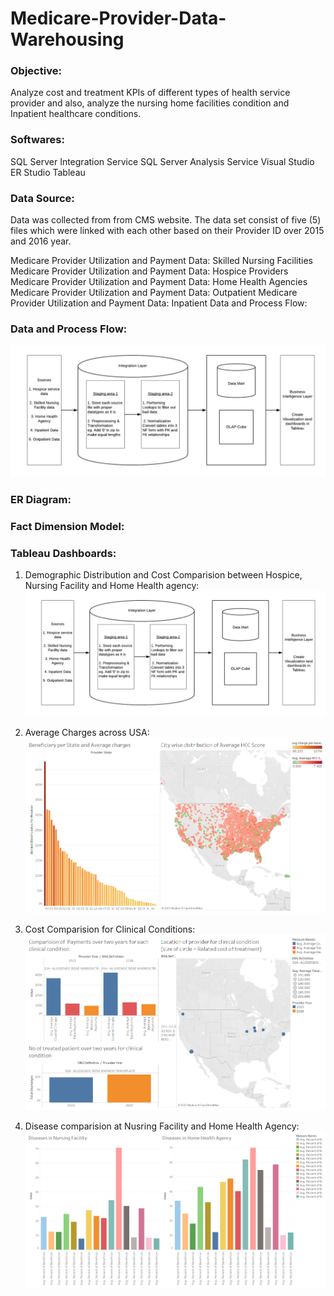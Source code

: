 # Medicare-Provider-Data-Warehousing

### Objective:
Analyze cost and treatment KPIs of different types of health service provider and also, analyze the nursing home facilities condition and Inpatient healthcare conditions.

### Softwares:
SQL Server Integration Service
SQL Server Analysis Service
Visual Studio
ER Studio
Tableau

### Data Source:
Data was collected from from CMS website. The data set consist of five (5) files which were linked with each other based on their Provider ID over 2015 and 2016 year.

Medicare Provider Utilization and Payment Data: Skilled Nursing Facilities
Medicare Provider Utilization and Payment Data: Hospice Providers
Medicare Provider Utilization and Payment Data: Home Health Agencies
Medicare Provider Utilization and Payment Data: Outpatient
Medicare Provider Utilization and Payment Data: Inpatient
Data and Process Flow:

### Data and Process Flow:
![Process Flow](https://github.com/shaishav11/Medicare-Provider-Data-Warehousing/blob/master/Process%20Flow.png)

### ER Diagram:


### Fact Dimension Model:


### Tableau Dashboards:

1. Demographic Distribution and Cost Comparision between Hospice, Nursing Facility and Home Health agency:
![Compare1](https://github.com/shaishav11/Medicare-Provider-Data-Warehousing/blob/master/Process%20Flow.png)

2. Average Charges across USA:
![charges1](https://github.com/shaishav11/Medicare-Provider-Data-Warehousing/blob/master/dashboard%20images/Nurse_db.png)

3. Cost Comparision for Clinical Conditions:
![Compare2](https://github.com/shaishav11/Medicare-Provider-Data-Warehousing/blob/master/dashboard%20images/Inp_db.png)

4. Disease comparision at Nusring Facility and Home Health Agency:
![disease1](https://github.com/shaishav11/Medicare-Provider-Data-Warehousing/blob/master/dashboard%20images/Compare_2.png)

